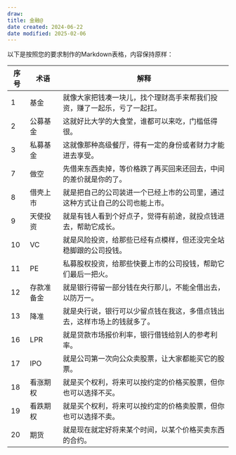 ```yaml
---
draw:
title: 金融@
date created: 2024-06-22
date modified: 2025-02-06
---
```


以下是按照您的要求制作的Markdown表格，内容保持原样：

| 序号  | 术语    | 解释                                          |
| --- | ----- | ------------------------------------------- |
| 1   | 基金    | 就像大家把钱凑一块儿，找个理财高手来帮我们投资，赚了一起乐，亏了一起扛。|
| 2   | 公募基金  | 这就好比大学的大食堂，谁都可以来吃，门槛低得很。|
| 3   | 私募基金  | 这就像那种高级餐厅，得有一定的身份或者财力才能进去享受。|
| 7   | 做空    | 先借来东西卖掉，等价格跌了再买回来还回去，中间的差价就是你的了。|
| 8   | 借壳上市  | 就是把自己的公司装进一个已经上市的公司里，通过这种方式让自己的公司也能上市。|
| 9   | 天使投资  | 就是有钱人看到个好点子，觉得有前途，就投点钱进去，帮助它成长。|
| 10  | VC    | 就是风险投资，给那些已经有点模样，但还没完全站稳脚跟的公司投钱。|
| 11  | PE    | 私募股权投资，给那些快要上市的公司投钱，帮助它们最后一把火。|
| 12  | 存款准备金 | 就是银行得留一部分钱在央行那儿，不能全借出去，以防万一。|
| 13  | 降准    | 就是央行说，银行可以少留点钱在我这，多借点钱出去，这样市场上的钱就多了。|
| 16  | LPR   | 就是贷款市场报价利率，银行借钱给别人的参考利率。|
| 17  | IPO   | 就是公司第一次向公众卖股票，让大家都能买它的股票。|
| 18  | 看涨期权  | 就是买个权利，将来可以按约定的价格买股票，但你也可以选择不买。|
| 19  | 看跌期权  | 就是买个权利，将来可以按约定的价格卖股票，但你也可以选择不卖。|
| 20  | 期货    | 就是现在就定好将来某个时间，以某个价格买卖东西的合约。|
